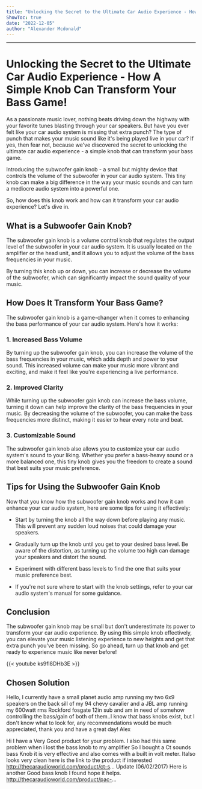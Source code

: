 ```yaml
---
title: "Unlocking the Secret to the Ultimate Car Audio Experience - How A Simple Knob Can Transform Your Bass Game!"
ShowToc: true 
date: "2022-12-05"
author: "Alexander Mcdonald"
---
```

*****
# Unlocking the Secret to the Ultimate Car Audio Experience - How A Simple Knob Can Transform Your Bass Game!

As a passionate music lover, nothing beats driving down the highway with your favorite tunes blasting through your car speakers. But have you ever felt like your car audio system is missing that extra punch? The type of punch that makes your music sound like it's being played live in your car? If yes, then fear not, because we've discovered the secret to unlocking the ultimate car audio experience - a simple knob that can transform your bass game.

Introducing the subwoofer gain knob - a small but mighty device that controls the volume of the subwoofer in your car audio system. This tiny knob can make a big difference in the way your music sounds and can turn a mediocre audio system into a powerful one.

So, how does this knob work and how can it transform your car audio experience? Let's dive in.

## What is a Subwoofer Gain Knob?

The subwoofer gain knob is a volume control knob that regulates the output level of the subwoofer in your car audio system. It is usually located on the amplifier or the head unit, and it allows you to adjust the volume of the bass frequencies in your music.

By turning this knob up or down, you can increase or decrease the volume of the subwoofer, which can significantly impact the sound quality of your music.

## How Does It Transform Your Bass Game?

The subwoofer gain knob is a game-changer when it comes to enhancing the bass performance of your car audio system. Here's how it works:

### 1. Increased Bass Volume

By turning up the subwoofer gain knob, you can increase the volume of the bass frequencies in your music, which adds depth and power to your sound. This increased volume can make your music more vibrant and exciting, and make it feel like you're experiencing a live performance.

### 2. Improved Clarity

While turning up the subwoofer gain knob can increase the bass volume, turning it down can help improve the clarity of the bass frequencies in your music. By decreasing the volume of the subwoofer, you can make the bass frequencies more distinct, making it easier to hear every note and beat.

### 3. Customizable Sound

The subwoofer gain knob also allows you to customize your car audio system's sound to your liking. Whether you prefer a bass-heavy sound or a more balanced one, this tiny knob gives you the freedom to create a sound that best suits your music preference.

## Tips for Using the Subwoofer Gain Knob

Now that you know how the subwoofer gain knob works and how it can enhance your car audio system, here are some tips for using it effectively:

- Start by turning the knob all the way down before playing any music. This will prevent any sudden loud noises that could damage your speakers.

- Gradually turn up the knob until you get to your desired bass level. Be aware of the distortion, as turning up the volume too high can damage your speakers and distort the sound.

- Experiment with different bass levels to find the one that suits your music preference best.

- If you're not sure where to start with the knob settings, refer to your car audio system's manual for some guidance.

## Conclusion

The subwoofer gain knob may be small but don't underestimate its power to transform your car audio experience. By using this simple knob effectively, you can elevate your music listening experience to new heights and get that extra punch you've been missing. So go ahead, turn up that knob and get ready to experience music like never before!

{{< youtube ks9fl8DHb3E >}} 



## Chosen Solution
 Hello,
I currently have a small planet audio amp running my two 6x9 speakers on the back sill of my 94 chevy cavalier and a JBL amp running my 600watt rms Rockford fosgate 12in sub and am in need of somehow controlling the bass/gain of both of them..I know that bass knobs exist, but I don't know what to look for, any recommendations would be much appreciated, thank you and have a great day!
Alex

 Hi I have a Very Good product for your problem. I also had this same problem  when i lost the bass knob to my amplifier So I bought a Ct sounds bass Knob it is very effective and also comes with a built in volt meter. Italso looks very clean here is the link to the product if interested http://thecaraudioworld.com/product/ct-s...
Update (06/02/2017)
Here is another Good bass knob I found hope it helps. http://thecaraudioworld.com/product/pac-...




